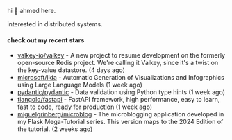 hi 👋 ahmed here.

interested in distributed systems.

#### check out my recent stars

- [valkey-io/valkey](https://github.com/valkey-io/valkey) - A new project to resume development on the formerly open-source Redis project. We&#39;re calling it Valkey, since it&#39;s a twist on the key-value datastore. (4 days ago)
- [microsoft/lida](https://github.com/microsoft/lida) - Automatic Generation of Visualizations and Infographics using Large Language Models (1 week ago)
- [pydantic/pydantic](https://github.com/pydantic/pydantic) - Data validation using Python type hints (1 week ago)
- [tiangolo/fastapi](https://github.com/tiangolo/fastapi) - FastAPI framework, high performance, easy to learn, fast to code, ready for production (1 week ago)
- [miguelgrinberg/microblog](https://github.com/miguelgrinberg/microblog) - The microblogging application developed in my Flask Mega-Tutorial series. This version maps to the 2024 Edition of the tutorial. (2 weeks ago)

